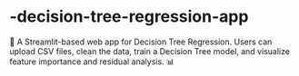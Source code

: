 # -decision-tree-regression-app
🚀 A Streamlit-based web app for Decision Tree Regression. Users can upload CSV files, clean the data, train a Decision Tree model, and visualize feature importance and residual analysis. 📊
